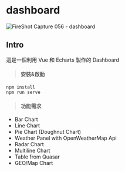 # dashboard

![FireShot Capture 056 - dashboard](https://github.com/YiShanStephyHung/dashboard/assets/77147294/2aefc5ab-a84c-4956-8225-2ac8af5a7657)

## Intro
這是一個利用 Vue 和 Echarts 製作的 Dashboard

> #### 安裝&啟動
```
npm install
npm run serve
```

> #### 功能需求
+ Bar Chart
+ Line Chart
+ Pie Chart (Doughnut Chart)
+ Weather Panel with OpenWeatherMap Api
+ Radar Chart
+ Multiline Chart
+ Table from Quasar
+ GEO/Map Chart
